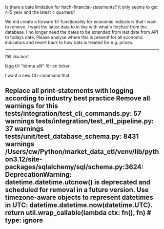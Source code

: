 Is there a date limitation for fetch-financial-statements? It only seems to get 4-5 year and the latest 4 quarters?

We did create a forward fill functionality for economic indicators that I want to remove. I want the latest data to in line with what's fetched from the database. I no longer need the dates to be extended from last date from API to todays date. Please analyse where this is present for all economic indicators and revert back to how data is treated for e.g. prices.

----------------
ffill ska bort

lägg till "hämta allt" för en ticker

I want a new CLI-command that 

Replace all print-statements with logging according to industry best practice
Remove all warnings for this
tests/integration/test_cli_commands.py: 57 warnings
tests/integration/test_etl_pipeline.py: 37 warnings
tests/unit/test_database_schema.py: 8431 warnings
  /Users/cw/Python/market_data_etl/venv/lib/python3.12/site-packages/sqlalchemy/sql/schema.py:3624: DeprecationWarning: datetime.datetime.utcnow() is deprecated and scheduled for removal in a future version. Use timezone-aware objects to represent datetimes in UTC: datetime.datetime.now(datetime.UTC).
    return util.wrap_callable(lambda ctx: fn(), fn)  # type: ignore
----------------



